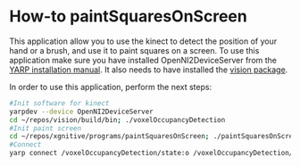 # How-to paintSquaresOnScreen

This application allow you to use the kinect to detect the position of your hand or a brush, and use it to paint squares on a screen. To use this application make sure you have installed OpenNI2DeviceServer from the [YARP installation manual](https://github.com/roboticslab-uc3m/installation-guides/blob/c391d11f6bb624458111bd6655cfcb9109e7952a/install-yarp.md). It also needs to have installed the [vision package](https://github.com/roboticslab-uc3m/vision).

In order to use this application, perform the next steps:

```bash
#Init software for kinect
yarpdev --device OpenNI2DeviceServer
cd ~/repos/vision/build/bin; ./voxelOccupancyDetection
#Init paint screen
cd ~/repos/xgnitive/programs/paintSquaresOnScreen; ./paintSquaresOnScreen.py
#Connect
yarp connect /voxelOccupancyDetection/state:o /voxelOccupancyDetection/state:i
```

